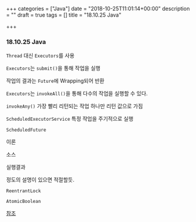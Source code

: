 +++
categories = ["Java"]
date = "2018-10-25T11:01:14+00:00"
description = ""
draft = true
tags = []
title = "18.10.25 Java"

+++
### 18.10.25 Java

`Thread` 대신 `Executors`를 사용

`Executors`는 `submit()`을 통해 작업을 실행

작업의 결과는 `Future`에 Wrapping되어 반환

`Executors`는 `invokeAll()`을 통해 다수의 작업을 실행할 수 있다.

`invokeAny()` 가장 빨리 리턴되는 작업 하나만 리턴 값으로 가짐

`ScheduledExecutorService` 특정 작업을 주기적으로 실행

`ScheduledFuture`

이론

소스

실행결과

정도의 설명이 있으면 적절할듯.

`ReentrantLock`

`AtomicBoolean`

[참조](http://kimilb412-2.blogspot.com/2016/02/java-concurrency-synchronization-and.html)
